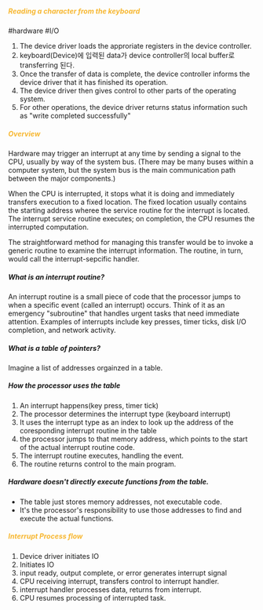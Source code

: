 
##### <span style='color:#f7b731'>Reading a character from the keyboard</span>
#hardware #I/O 

1. The device driver loads the approriate registers in the device controller.
2. keyboard(Device)에 입력된 data가 device controller의 local buffer로 transferring 된다.
3. Once the transfer of data is complete, the device controller informs the device driver that it  has finished its operation.
4. The device driver then gives control to other parts of the operating system.
5. For other operations, the device driver returns status information such as "write completed successfully"

##### <span style='color:#f7b731'>Overview</span>

Hardware may trigger an interrupt at any time by sending a signal to the CPU,  usually by way of the system bus. (There may be many buses within a computer system, but the system bus is the main communication path between the major components.) 

When the CPU is interrupted, it stops what it is doing and immediately transfers execution to a fixed location. The fixed location usually contains the starting address wheree the service routine for the interrupt is located.
The interrupt service routine executes; on completion, the CPU resumes the interrupted computation.

The straightforward method for managing this transfer would be to invoke a generic routine to examine the interrupt information. The routine, in turn, would call the interrupt-sepcific handler.

##### What is an interrupt routine?

An interrupt routine is a small piece of code that the processor jumps to when a specific event (called an interrupt) occurs. Think of it as an emergency "subroutine" that handles urgent tasks that need immediate attention.
Examples of interrupts include key presses, timer ticks, disk I/O completion, and network activity.

##### What is a table of pointers?

Imagine a list of addresses orgainzed in a table.

##### How the processor uses the table

1. An interrupt happens(key press, timer tick)
2. The processor determines the interrupt type (keyboard interrupt)
3. It uses the interrupt type as an index to look up the address of the coresponding interrupt routine in the table
4. the processor jumps to that memory address, which points to the start of the actual interrupt routine code.
5. The interrupt routine executes, handling the event.
6. The routine returns control to the main program.

##### Hardware doesn't directly execute functions from the table.

- The table just stores memory addresses, not executable code.
- It's the processor's responsibility to use those addresses to find and execute the actual functions.



##### <span style='color:#f7b731'>Interrupt Process flow</span>

1. Device driver initiates IO
2. Initiates IO
3. input ready, output complete, or error generates interrupt signal
4. CPU receiving interrupt, transfers control to interrupt handler.
5. interrupt handler processes data, returns from interrupt.
6. CPU resumes processing of interrupted task.






